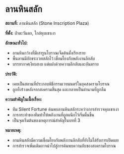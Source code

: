 # ลานหินสลัก

**สถานที่:** ลานหินสลัก (Stone Inscription Plaza)

**ที่ตั้ง:** ป่าตะวันตก, ใกล้หุบเขาเงา

**ลักษณะทั่วไป:**
- ลานหินกว้างที่มีเสารูนโบราณเจ็ดต้นตั้งเรียงราย
- พื้นลานมีอักขระเวทสลักไว้ เชื่อมโยงกับพลังงานลึกลับ
- บรรยากาศเงียบสงบ แต่แฝงด้วยความลึกลับและอันตราย

**ประวัติ:**
- เคยเป็นสถานที่ประกอบพิธีกรรมเวทมนตร์ในยุคสงครามโบราณ
- ถูกทิ้งร้างหลังจากสงครามสิ้นสุด และกลายเป็นตำนานที่ถูกลืม

**ความสำคัญในเนื้อเรื่อง:**
- ทีม Silent Fortune ค้นพบลานหินสลักระหว่างการสำรวจหุบเขาเงา
- การกระทำของทีมทำให้พลังงานที่ถูกผนึกไว้เริ่มตื่นขึ้น
- เป็นจุดเริ่มต้นของเหตุการณ์สำคัญในบทที่ 3

**หมายเหตุ:**
- ลานหินสลักมีความเชื่อมโยงกับพลังงานลึกลับที่ยังไม่ได้รับการเปิดเผย
- การสำรวจเพิ่มเติมอาจนำไปสู่การค้นพบความลับของสงครามโบราณ
